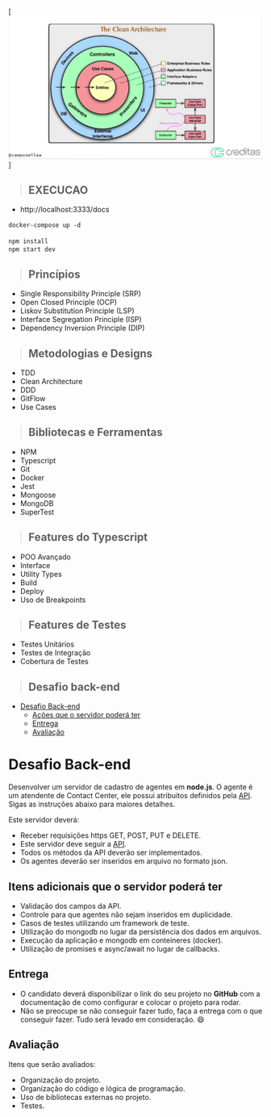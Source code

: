 [![alt text](./public/img/hexagonal.jpg)]

> ## EXECUCAO

- http://localhost:3333/docs

```
docker-compose up -d

npm install
npm start dev

```

> ## Princípios

- Single Responsibility Principle (SRP)
- Open Closed Principle (OCP)
- Liskov Substitution Principle (LSP)
- Interface Segregation Principle (ISP)
- Dependency Inversion Principle (DIP)

> ## Metodologias e Designs

- TDD
- Clean Architecture
- DDD
- GitFlow
- Use Cases

> ## Bibliotecas e Ferramentas

- NPM
- Typescript
- Git
- Docker
- Jest
- Mongoose
- MongoDB
- SuperTest

> ## Features do Typescript

- POO Avançado
- Interface
- Utility Types
- Build
- Deploy
- Uso de Breakpoints

> ## Features de Testes

- Testes Unitários
- Testes de Integração
- Cobertura de Testes

> ## Desafio back-end

- [Desafio Back-end](#desafio-back-end)
  - [Ações que o servidor poderá ter](#ações-que-o-servidor-poderá-ter)
  - [Entrega](#entrega)
  - [Avaliação](#avaliação)

# Desafio Back-end

Desenvolver um servidor de cadastro de agentes em **node.js**.
O agente é um atendente de Contact Center, ele possui atribuitos definidos pela [API](openapi.yml).
Sigas as instruções abaixo para maiores detalhes.

Este servidor deverá:

- Receber requisições https GET, POST, PUT e DELETE.
- Este servidor deve seguir a [API](openapi.yml).
- Todos os métodos da API deverão ser implementados.
- Os agentes deverão ser inseridos em arquivo no formato json.

## Itens adicionais que o servidor poderá ter

- Validação dos campos da API.
- Controle para que agentes não sejam inseridos em duplicidade.
- Casos de testes utilizando um framework de teste.
- Utilização do mongodb no lugar da persistência dos dados em arquivos.
- Execução da aplicação e mongodb em conteineres (docker).
- Utilização de promises e async/await no lugar de callbacks.

## Entrega

- O candidato deverá disponibilizar o link do seu projeto no **GitHub** com a documentação de como configurar e colocar o projeto para rodar.
- Não se preocupe se não conseguir fazer tudo, faça a entrega com o que conseguir fazer. Tudo será levado em consideração. :smile:

## Avaliação

Itens que serão avaliados:

- Organização do projeto.
- Organização do código e lógica de programação.
- Uso de bibliotecas externas no projeto.
- Testes.
